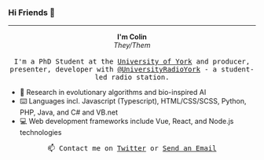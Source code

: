 ### Hi Friends 👋
___ 

<p align="center">
  <strong>I'm Colin</strong><br/><em>They/Them</em>
  <br/><br/>
  <samp>
    I'm a PhD Student at the <a target='_blank' href='https://www.york.ac.uk/'>University of York</a> and producer, presenter, developer with <a target='_blank' href='https://github.com/UniversityRadioYork/'>@UniversityRadioYork</a> - a student-led radio station.
  </samp>
</p>

- 🔭 Research in evolutionary algorithms and bio-inspired AI
- ⌨️ Languages incl. Javascript (Typescript), HTML/CSS/SCSS, Python, PHP, Java, and C# and VB.net
- 💻 Web development frameworks include Vue, React, and Node.js technologies

<p align="center">
  <samp>
    📫 Contact me on <a target='_blank'  href="https://twitter.com/ColinRoitt">Twitter</a> or <a target='_blank' href="mailto:me@colinroitt.uk">Send an Email</a>
  </samp>
</p>
